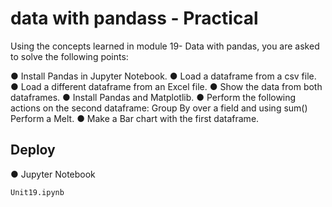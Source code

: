 
# data with pandass - Practical

Using the concepts learned in module 19- Data with
pandas, you are asked to solve the following points:

● Install Pandas in Jupyter Notebook.
● Load a dataframe from a csv file.
● Load a different dataframe from an Excel file.
● Show the data from both dataframes.
● Install Pandas and Matplotlib.
● Perform the following actions on the second dataframe:
Group By over a field and using sum() Perform a Melt.
● Make a Bar chart with the first dataframe.

## Deploy

● Jupyter Notebook
```
Unit19.ipynb
```
